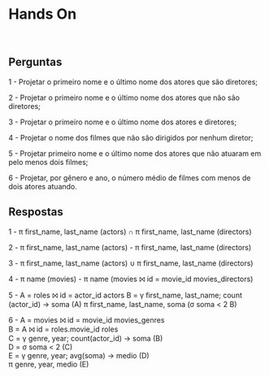 # Hands On 

<br>

## Perguntas

1 - Projetar o primeiro nome e o último nome dos atores que são diretores;

2 - Projetar o primeiro nome e o último nome dos atores que não são diretores;

3 - Projetar o primeiro nome e o último nome dos atores e diretores;

4 - Projetar o nome dos filmes que não são dirigidos por nenhum diretor;

5 - Projetar primeiro nome e o último nome dos atores que não atuaram em pelo menos dois filmes;

6 - Projetar, por gênero e ano, o número médio de filmes com menos de dois atores atuando.

## Respostas

1 - π first_name, last_name (actors) ∩ π first_name, last_name (directors)

2 - π first_name, last_name (actors) - π first_name, last_name (directors)

3 - π first_name, last_name (actors) ∪ π first_name, last_name (directors)

4 - π name (movies) - π name (movies ⨝ id = movie_id movies_directors)

5 - A = roles ⨝ id = actor_id actors
B = γ first_name, last_name; count (actor_id) → soma (A)
π first_name, last_name, soma (σ soma < 2 B)  

6 - A = movies ⨝ id = movie_id movies_genres  
B = A ⨝ id = roles.movie_id roles  
C = γ genre, year; count(actor_id) → soma (B)  
D = σ soma < 2 (C)  
E = γ genre, year; avg(soma) → medio (D)  
π genre, year, medio (E)  